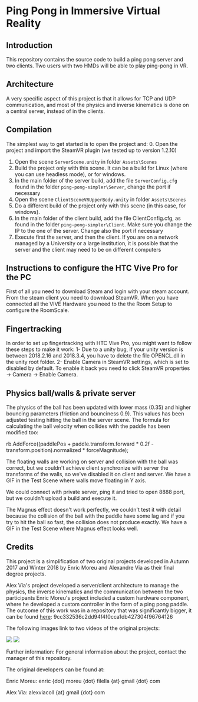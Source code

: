 




# Ping Pong in Immersive Virtual Reality

## Introduction
This repository contains the source code to build a ping pong server and two clients.
Two users with two HMDs will be able to play ping-pong in VR.

## Architecture

A very specific aspect of this project is that it allows for TCP and UDP communication, 
and most of the physics and inverse kinematics is done on a central server, instead of in the clients.

## Compilation

The simplest way to get started is to open the project and:
0. Open the project and import the SteamVR plugin (we tested up to version 1.2.10)
1. Open the scene `ServerScene.unity` in folder `Assets\Scenes`
2. Build the project only with this scene. It can be a build for Linux (where you can use headless mode), or for windows.
3. In the main folder of the server build, add the file `ServerConfig.cfg` found in the folder `ping-pong-simpler\Server`, change the port if necessary
4. Open the scene `ClientSceneVRUpperBody.unity` in folder `Assets\Scenes`
5. Do a different build of the project only with this scene (in this case, for windows).
6. In the main folder of the client build, add the file ClientConfig.cfg, as found in the folder `ping-pong-simpler\Client`. Make sure you change the IP to the one of the server. Change also the port if necessary
7. Execute first the server, and then the client. If you are on a network managed by a University or a large institution, it is possible that the server and the client may need to be on different computers

## Instructions to configure the HTC Vive Pro for the PC

First of all you need to download Steam and login with your steam account.
From the steam client you need to download SteamVR.
When you have connected all the VIVE Hardware you need to the the Room Setup to configure the RoomScale.


## Fingertracking

In order to set up fingertracking with HTC Vive Pro, you might want to follow these steps to make it work:
1- Due to a unity bug, if your unity version is between 2018.2.16 and 2018.3.4, you have to delete the file OPENCL.dll in the unity root folder.
2- Enable Camera in SteamVR settings, which is set to disabled by default. To enable it back you need to click SteamVR properties -> Camera -> Enable Camera.

## Physics ball/walls & private server

The physics of the ball has been updated with lower mass (0.35) and higher bouncing parameters (friction and bounciness 0.9). This values has been adjusted testing hitting the ball in the server scene. The formula for calculating the ball velocity when collides with the paddle has been modified too:  

rb.AddForce((paddlePos + paddle.transform.forward * 0.2f - transform.position).normalized * forceMagnitude);

The floating walls are working on server and collision with the ball was correct, but we couldn't achieve client synchronize with server the transforms of the walls, so we've disabled it on client and server. We have a GIF in the Test Scene where walls move floating in Y axis.

We could connect with private server, ping it and tried to open 8888 port, but we couldn't upload a build and execute it.

The Magnus effect doesn't work perfectly, we couldn't test it with detail because the collision of the ball with the paddle have some lag and if you try to hit the ball so fast, the collision does not produce exactly. We have a GIF in the Test Scene where Magnus effect looks well.

## Credits

This project is a simplification of two original projects developed in Autumn 2017 and Winter 2018 by Enric Moreu and Alexandre Via 
as their final degree projects.


Alex Via's project developed a server/client architecture to manage the physics, the inverse kinematics and the communication between the two participants
Enric Moreu's project included a custom hardware component, where he developed a custom controller in the form of a ping pong paddle.
The outcome of this work was in a repository that was significantly bigger, it can be found [here](https://github.com/joanllobera/ping-pong/tree/9cc332536c2dd94f4f0cca1db427304f96764126): 
9cc332536c2dd94f4f0cca1db427304f96764126


The following images link to two videos of the original projects:

[![](http://img.youtube.com/vi/judXWQkDd5E/0.jpg)](http://www.youtube.com/watch?v=judXWQkDd5E "ping pong with IK")
[![](http://img.youtube.com/vi/QxPiP0HnYJk/0.jpg)](http://www.youtube.com/watch?v=QxPiP0HnYJk "ping pong HDK")

Further information:
For general information about the project, contact the manager of this repository.

The original developers can be found at:

Enric Moreu:	enric {dot} moreu {dot} filella {at} gmail {dot} com

Alex Via:  alexviacoll {at} gmail {dot} com
